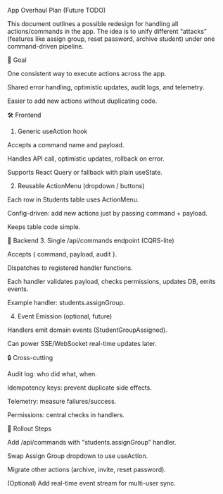 App Overhaul Plan (Future TODO)

This document outlines a possible redesign for handling all actions/commands in the app.
The idea is to unify different “attacks” (features like assign group, reset password, archive student) under one command-driven pipeline.

🎯 Goal

One consistent way to execute actions across the app.

Shared error handling, optimistic updates, audit logs, and telemetry.

Easier to add new actions without duplicating code.

🛠️ Frontend
1. Generic useAction hook

Accepts a command name and payload.

Handles API call, optimistic updates, rollback on error.

Supports React Query or fallback with plain useState.

2. Reusable ActionMenu (dropdown / buttons)

Each row in Students table uses ActionMenu.

Config-driven: add new actions just by passing command + payload.

Keeps table code simple.

🔌 Backend
3. Single /api/commands endpoint (CQRS-lite)

Accepts { command, payload, audit }.

Dispatches to registered handler functions.

Each handler validates payload, checks permissions, updates DB, emits events.

Example handler: students.assignGroup.

4. Event Emission (optional, future)

Handlers emit domain events (StudentGroupAssigned).

Can power SSE/WebSocket real-time updates later.

🔒 Cross-cutting

Audit log: who did what, when.

Idempotency keys: prevent duplicate side effects.

Telemetry: measure failures/success.

Permissions: central checks in handlers.

🚀 Rollout Steps

Add /api/commands with "students.assignGroup" handler.

Swap Assign Group dropdown to use useAction.

Migrate other actions (archive, invite, reset password).

(Optional) Add real-time event stream for multi-user sync.